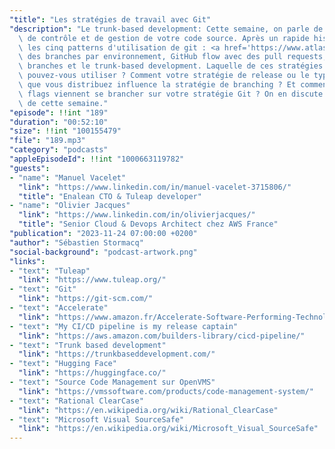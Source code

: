 ```yaml
---
"title": "Les stratégies de travail avec Git"
"description": "Le trunk-based development: Cette semaine, on parle de Git, l'outil\
  \ de contrôle et de gestion de votre code source. Après un rapide historique, découvrez\
  \ les cinq patterns d'utilisation de git : <a href='https://www.atlassian.com/git/tutorials/comparing-workflows/gitflow-workflow'>GitFlow</a>,\
  \ des branches par environnement, GitHub flow avec des pull requests, les feature\
  \ branches et le trunk-based development. Laquelle de ces stratégies de branches\
  \ pouvez-vous utiliser ? Comment votre stratégie de release ou le type de produit\
  \ que vous distribuez influence la stratégie de branching ? Et comment les feature\
  \ flags viennent se brancher sur votre stratégie Git ? On en discute dans l'épisode\
  \ de cette semaine."
"episode": !!int "189"
"duration": "00:52:10"
"size": !!int "100155479"
"file": "189.mp3"
"category": "podcasts"
"appleEpisodeId": !!int "1000663119782"
"guests":
- "name": "Manuel Vacelet"
  "link": "https://www.linkedin.com/in/manuel-vacelet-3715806/"
  "title": "Enalean CTO & Tuleap developer"
- "name": "Olivier Jacques"
  "link": "https://www.linkedin.com/in/olivierjacques/"
  "title": "Senior Cloud & Devops Architect chez AWS France"
"publication": "2023-11-24 07:00:00 +0200"
"author": "Sébastien Stormacq"
"social-background": "podcast-artwork.png"
"links":
- "text": "Tuleap"
  "link": "https://www.tuleap.org/"
- "text": "Git"
  "link": "https://git-scm.com/"
- "text": "Accelerate"
  "link": "https://www.amazon.fr/Accelerate-Software-Performing-Technology-Organizations-ebook/dp/B07B9F83WM"
- "text": "My CI/CD pipeline is my release captain"
  "link": "https://aws.amazon.com/builders-library/cicd-pipeline/"
- "text": "Trunk based development"
  "link": "https://trunkbaseddevelopment.com/"
- "text": "Hugging Face"
  "link": "https://huggingface.co/"
- "text": "Source Code Management sur OpenVMS"
  "link": "https://vmssoftware.com/products/code-management-system/"
- "text": "Rational ClearCase"
  "link": "https://en.wikipedia.org/wiki/Rational_ClearCase"
- "text": "Microsoft Visual SourceSafe"
  "link": "https://en.wikipedia.org/wiki/Microsoft_Visual_SourceSafe"
---
```

